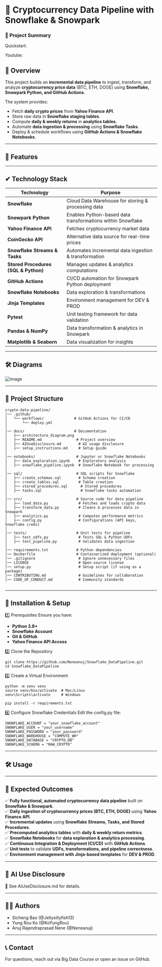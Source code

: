 # 🚀 Cryptocurrency Data Pipeline with Snowflake & Snowpark

### **📄 Project Summary**  
Quickstart: 

Youtube: 

## **📌 Overview**
This project builds an **incremental data pipeline** to ingest, transform, and analyze **cryptocurrency price data** (BTC, ETH, DOGE) using **Snowflake, Snowpark Python, and GitHub Actions**.

The system provides:
- Fetch **daily crypto prices** from **Yahoo Finance API**.
- Store raw data in **Snowflake staging tables**.
- Compute **daily & weekly returns** in **analytics tables**.
- Automate **data ingestion & processing** using **Snowflake Tasks**.
- Deploy & schedule workflows using **GitHub Actions & Snowflake Notebooks**.

---

## **🔑 Features**


---

## **✔ Technology Stack**

| **Technology** | **Purpose** |
|--------------|------------|
| **Snowflake** | Cloud Data Warehouse for storing & processing data |
| **Snowpark Python** | Enables Python-based data transformations within Snowflake |
| **Yahoo Finance API** | Fetches cryptocurrency market data |
| **CoinGecko API** | Alternative data source for real-time prices |
| **Snowflake Streams & Tasks** | Automates incremental data ingestion & transformation |
| **Stored Procedures (SQL & Python)** | Manages updates & analytics computations |
| **GitHub Actions** | CI/CD automation for Snowpark Python deployment |
| **Snowflake Notebooks** | Data exploration & transformations |
| **Jinja Templates** | Environment management for DEV & PROD |
| **Pytest** | Unit testing framework for data validation |
| **Pandas & NumPy** | Data transformation & analytics in Snowpark |
| **Matplotlib & Seaborn** | Data visualization for insights |

---

## **🛠️ Diagrams**

![image](./docs/data_extraction_architecture.png)


---

## **📂 Project Structure**
```plaintext
crypto-data-pipeline/
│── .github/
│   └── workflows/              # GitHub Actions for CI/CD
│       └── deploy.yml
│
│── docs/                       # Documentation
│   ├── architecture_diagram.png
│   ├── README.md                # Project overview
│   ├── AIUseDisclosure.md        # AI usage disclosure
│   ├── setup_instructions.md     # Setup guide
│
│── notebooks/                   # Jupyter or Snowflake Notebooks
│   ├── data_exploration.ipynb    # Exploratory analysis
│   ├── snowflake_pipeline.ipynb  # Snowflake Notebook for processing
│
│── sql/                         # SQL scripts for Snowflake
│   ├── create_schemas.sql        # Schema creation
│   ├── create_tables.sql         # Table creation
│   ├── stored_procedures.sql      # Stored procedures
│   ├── tasks.sql                  # Snowflake tasks automation
│
│── src/                         # Source code for data pipeline
│   ├── load_data.py              # Fetches and loads crypto data
│   ├── transform_data.py         # Cleans & processes data in Snowpark
│   ├── analytics.py              # Computes performance metrics
│   ├── config.py                 # Configurations (API keys, Snowflake creds)
│
│── tests/                       # Unit tests for pipeline
│   ├── test_udfs.py              # Tests SQL & Python UDFs
│   ├── test_pipeline.py          # Validates data ingestion
│
│── requirements.txt             # Python dependencies
│── Dockerfile                   # Containerized deployment (optional)
│── .gitignore                    # Ignore unnecessary files
│── LICENSE                       # Open-source license
│── setup.py                      # Setup script (if using as a package)
│── CONTRIBUTING.md               # Guidelines for collaboration
│── CODE_OF_CONDUCT.md            # Community standards


```

---

## **🚀 Installation & Setup**
1️⃣ Prerequisites
Ensure you have:

- **Python 3.8+**
- **Snowflake Account**
- **Git & GitHub**
- **Yahoo Finance API Access**

2️⃣ Clone the Repository
```
git clone https://github.com/Neneanuj/Snowflake_DataPipeline.git
cd Snowflake_DataPipeline
```

3️⃣ Create a Virtual Environment
```
python -m venv venv
source venv/bin/activate  # Mac/Linux
venv\Scripts\activate     # Windows

pip install -r requirements.txt
```

4️⃣ Configure Snowflake Credentials
Edit the config.py file:
```
SNOWFLAKE_ACCOUNT = "your_snowflake_account"
SNOWFLAKE_USER = "your_username"
SNOWFLAKE_PASSWORD = "your_password"
SNOWFLAKE_WAREHOUSE = "COMPUTE_WH"
SNOWFLAKE_DATABASE = "CRYPTO_DB"
SNOWFLAKE_SCHEMA = "RAW_CRYPTO"
```
---

## **🛠️ Usage**

---


## **📌 Expected Outcomes**

✅ **Fully functional, automated cryptocurrency data pipeline** built on **Snowflake & Snowpark**.  
✅ **Daily ingestion of cryptocurrency prices (BTC, ETH, DOGE)** using **Yahoo Finance API**.  
✅ **Incremental updates** using **Snowflake Streams, Tasks, and Stored Procedures**.  
✅ **Precomputed analytics tables** with **daily & weekly return metrics**.  
✅ **Snowflake Notebooks** for **data exploration & analytics processing**.  
✅ **Continuous Integration & Deployment (CI/CD)** with **GitHub Actions**.  
✅ **Unit tests** to validate **UDFs, transformations, and pipeline correctness**.  
✅ **Environment management with Jinja-based templates** for **DEV & PROD**.  

---

## **📌 AI Use Disclosure**

📄 See AiUseDisclosure.md for details.

---

## **👨‍💻 Authors**
* Sicheng Bao (@Jellysillyfish13)
* Yung Rou Ko (@KoYungRou)
* Anuj Rajendraprasad Nene (@Neneanuj)

---

## **📞 Contact**
For questions, reach out via Big Data Course or open an issue on GitHub.
